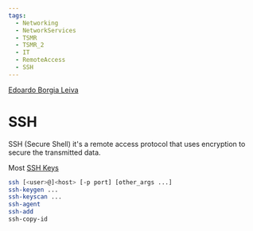 ```yaml
---
tags:
  - Networking
  - NetworkServices
  - TSMR
  - TSMR_2
  - IT
  - RemoteAccess
  - SSH
---
```

[Edoardo Borgia Leiva](https://edoardo-b-leiva.github.io)
# SSH
SSH (Secure Shell) it's a remote access protocol that uses encryption to secure the transmitted data.

Most 
[SSH Keys](SSHKeys/SSHKeys.md)

```sh
ssh [<user>@]<host> [-p port] [other_args ...]
ssh-keygen ...
ssh-keyscan ...
ssh-agent
ssh-add
ssh-copy-id
```